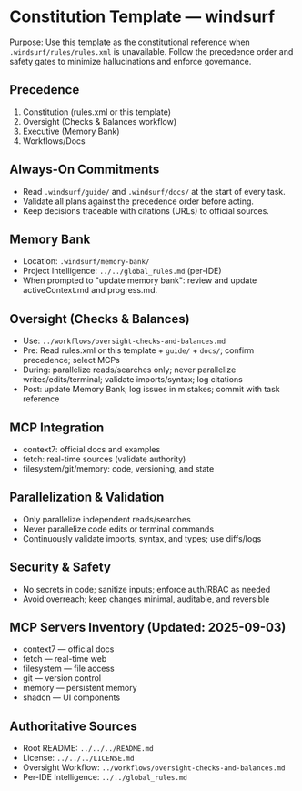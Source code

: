 # Constitution Template — windsurf

Purpose: Use this template as the constitutional reference when `.windsurf/rules/rules.xml` is unavailable. Follow the precedence order and safety gates to minimize hallucinations and enforce governance.

## Precedence
1) Constitution (rules.xml or this template)
2) Oversight (Checks & Balances workflow)
3) Executive (Memory Bank)
4) Workflows/Docs

## Always-On Commitments
- Read `.windsurf/guide/` and `.windsurf/docs/` at the start of every task.
- Validate all plans against the precedence order before acting.
- Keep decisions traceable with citations (URLs) to official sources.

## Memory Bank
- Location: `.windsurf/memory-bank/`
- Project Intelligence: `../../global_rules.md` (per-IDE)
- When prompted to "update memory bank": review and update activeContext.md and progress.md.

## Oversight (Checks & Balances)
- Use: `../workflows/oversight-checks-and-balances.md`
- Pre: Read rules.xml or this template + `guide/` + `docs/`; confirm precedence; select MCPs
- During: parallelize reads/searches only; never parallelize writes/edits/terminal; validate imports/syntax; log citations
- Post: update Memory Bank; log issues in mistakes; commit with task reference

## MCP Integration
- context7: official docs and examples
- fetch: real-time sources (validate authority)
- filesystem/git/memory: code, versioning, and state

## Parallelization & Validation
- Only parallelize independent reads/searches
- Never parallelize code edits or terminal commands
- Continuously validate imports, syntax, and types; use diffs/logs

## Security & Safety
- No secrets in code; sanitize inputs; enforce auth/RBAC as needed
- Avoid overreach; keep changes minimal, auditable, and reversible

## MCP Servers Inventory (Updated: 2025-09-03)
- context7 — official docs
- fetch — real-time web
- filesystem — file access
- git — version control
- memory — persistent memory
- shadcn — UI components

## Authoritative Sources
- Root README: `../../../README.md`
- License: `../../../LICENSE.md`
- Oversight Workflow: `../workflows/oversight-checks-and-balances.md`
- Per-IDE Intelligence: `../../global_rules.md`
